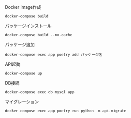 Docker image作成
```shell
docker-compose build
```

パッケージインストール
```shell
docker-compose build --no-cache
```

パッケージ追加
```shell
docker-compose exec app poetry add パッケージ名
```

API起動
```shell
docker-compose up
```

DB接続
```shell
docker-compose exec db mysql app
```

マイグレーション
```shell
docker-compose exec app poetry run python -m api.migrate
```


